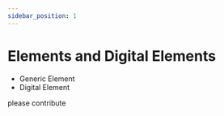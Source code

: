 ```yaml
---
sidebar_position: 1
---
```


# Elements and Digital Elements

- Generic Element
- Digital Element

please contribute
